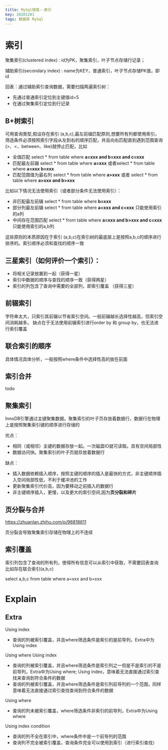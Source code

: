 ```yaml
---
title: MySql随笔--索引
key: 20201201
tags: 数据库 MySql
---
```


# 索引
聚集索引(clustered index) : id为PK，聚集索引，叶子节点存储行记录；

辅助索引(secondary index) : name为KEY，普通索引，叶子节点存储PK值，即id

回表：通过辅助索引查询数据，需要扫描两遍索引树：
* 先通过普通索引定位到主键值id=5
* 在通过聚集索引定位到行记录

## B+树索引

可用查询类型,假设存在索引 (a,b,c),最左前缀匹配原则,想要所有列都使用索引，筛选条件必须按照索引字段从左到右的顺序匹配，并且向右匹配直到遇到范围查询(>、<、between、like)就停止匹配，比如
* 全值匹配 select * from table where **a=xxx and b=xxx and c=xxx**
* 匹配最左前辍 select * from table where **a=xxx** 或者select * from table where **a=xxx b=xxx**
* 匹配范围值为最右列 select * from table where **a>xxx** 或者 select * from table where **a>xxx and b>xxx**

比如以下情况无法使用索引（或者部分条件无法使用索引）：
* 非匹配最左前辍 select * from table where **b=xxx**
* 部分列最左前辍 select * from table where **a=xxx and c=xxx**  只能使用索引的a列
* 中间存在范围匹配 select * from table where **a=xxx and b>xxx and c=xxx** 只能使用索引的a,b列

这些原则的本质原因在于索引 (a,b,c)在索引树的最底层上是按照a,b,c的顺序进行排序的。索引顺序必须和查找的顺序一致

## 三星索引（如何评价一个索引）：
* 将相关记录放置到一起（获得一星）
* 索引中数据的顺序与查找的顺序一致（获得两星）
* 索引的列包含了查询中需要的全部列，即索引覆盖 （获得三星）

## 前辍索引
字符串太大，只索引其前辍以节省索引空间。一般前辍越长选择性越高，但索引空间消耗越多。
缺点在于无法使用前辍索引进行order by 和 group by，也无法进行索引覆盖

## 联合索引的顺序
具体情况具体分析，一般按照where条件中选择性高的放在前面

## 索引合并
todo

## 聚集索引
InnoDB引擎通过主键聚集数据。聚集索引的叶子页存放着数据行，数据行在物理上是按照聚集索引键的顺序进行存储的

优点：
* 相同（或相邻）主键的数据存放一起。一次磁盘IO就可读取。具有空间局部性
* 数据访问快。聚集索引的叶子页就存放着数据行

缺点：
* 插入数据依赖插入顺序，按照主键的顺序的插入是最快的方式，非主键顺序插入空间局部性低，不利于缓冲池的工作
* 更新聚集索引代价高，因为要移动之前插入的数据行
* 非主键顺序插入，更慢，以及更大的索引空间,因为**页分裂和碎片**

## 页分裂与合并
https://zhuanlan.zhihu.com/p/98818611

页分裂会导致聚集索引存储在物理上的不连续

## 索引覆盖
索引列包含了查询的所有列，使得所有信息可以从索引中获取，不需要回表查询
比如存在联合索引(a,b,c)

select a,b,c from table where a=xxx and b=xxx


# Explain

## Extra
Using index 
* 查询的列被索引覆盖，并且where筛选条件是索引的是前导列，Extra中为Using index

Using where Using index
* 查询的列被索引覆盖，并且where筛选条件是索引列之一但是不是索引的不是前导列，Extra中为Using where; Using index，意味着无法直接通过索引查找来查询到符合条件的数据
* 查询的列被索引覆盖，并且where筛选条件是索引列前导列的一个范围，同样意味着无法直接通过索引查找查询到符合条件的数据

Using where
* 查询的列未被索引覆盖，where筛选条件非索引的前导列，Extra中为Using where

Using index condition
* 查询的列不全在索引中，where条件中是一个前导列的范围
* 查询列不完全被索引覆盖，查询条件完全可以使用到索引（进行索引查找）
